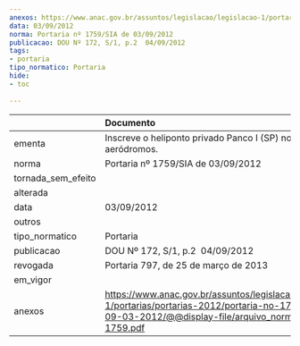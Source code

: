 ```yaml
---
anexos: https://www.anac.gov.br/assuntos/legislacao/legislacao-1/portarias/portarias-2012/portaria-no-1759-sia-de-09-03-2012/@@display-file/arquivo_norma/PA2012-1759.pdf
data: 03/09/2012
norma: Portaria nº 1759/SIA de 03/09/2012
publicacao: DOU Nº 172, S/1, p.2  04/09/2012
tags:
- portaria
tipo_normatico: Portaria
hide: 
- toc 
 
---
```


|                    | Documento                                                                                                                                                         |
|:-------------------|:------------------------------------------------------------------------------------------------------------------------------------------------------------------|
| ementa             | Inscreve o heliponto privado Panco I (SP) no cadastro de aeródromos.                                                                                              |
| norma              | Portaria nº 1759/SIA de 03/09/2012                                                                                                                                |
| tornada_sem_efeito |                                                                                                                                                                   |
| alterada           |                                                                                                                                                                   |
| data               | 03/09/2012                                                                                                                                                        |
| outros             |                                                                                                                                                                   |
| tipo_normatico     | Portaria                                                                                                                                                          |
| publicacao         | DOU Nº 172, S/1, p.2  04/09/2012                                                                                                                                  |
| revogada           | Portaria 797, de 25 de março de 2013                                                                                                                              |
| em_vigor           |                                                                                                                                                                   |
| anexos             | https://www.anac.gov.br/assuntos/legislacao/legislacao-1/portarias/portarias-2012/portaria-no-1759-sia-de-09-03-2012/@@display-file/arquivo_norma/PA2012-1759.pdf |